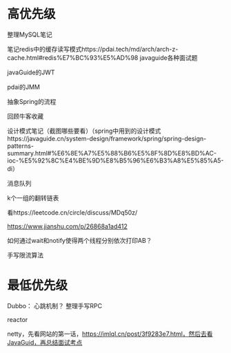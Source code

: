 # 高优先级

整理MySQL笔记



笔记redis中的缓存读写模式https://pdai.tech/md/arch/arch-z-cache.html#redis%E7%BC%93%E5%AD%98  javaguide各种面试题



javaGuide的JWT



pdai的JMM



抽象Spring的流程



回顾牛客收藏



设计模式笔记（截图哪些要看）（spring中用到的设计模式https://javaguide.cn/system-design/framework/spring/spring-design-patterns-summary.html#%E6%8E%A7%E5%88%B6%E5%8F%8D%E8%BD%AC-ioc-%E5%92%8C%E4%BE%9D%E8%B5%96%E6%B3%A8%E5%85%A5-di）



消息队列



k个一组的翻转链表



看https://leetcode.cn/circle/discuss/MDq50z/



https://www.jianshu.com/p/26868a1ad412



如何通过wait和notify使得两个线程分别依次打印AB？



手写限流算法





# 最低优先级

Dubbo：
心跳机制？
整理手写RPC



reactor



netty，先看网站的第一话，https://imlql.cn/post/3f9283e7.html，然后去看JavaGuid，再总结面试考点





